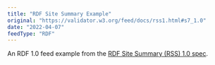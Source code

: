 ```yaml
---
title: "RDF Site Summary Example"
original: "https://validator.w3.org/feed/docs/rss1.html#s7_1.0"
date: "2022-04-07"
feedType: "RDF"
---
```


An RDF 1.0 feed example from the [RDF Site Summary (RSS) 1.0 spec](https://validator.w3.org/feed/docs/rss1.html).
